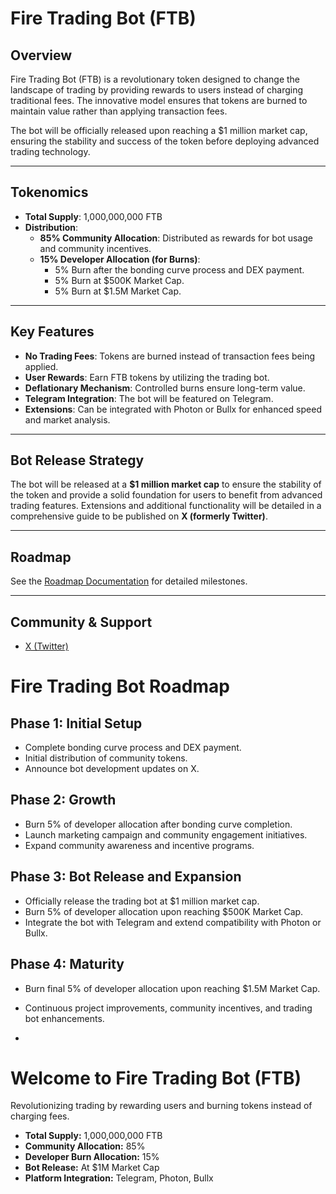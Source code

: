 # Fire Trading Bot (FTB)

## Overview
Fire Trading Bot (FTB) is a revolutionary token designed to change the landscape of trading by providing rewards to users instead of charging traditional fees. The innovative model ensures that tokens are burned to maintain value rather than applying transaction fees.

The bot will be officially released upon reaching a $1 million market cap, ensuring the stability and success of the token before deploying advanced trading technology.

---

## Tokenomics
- **Total Supply**: 1,000,000,000 FTB
- **Distribution**:
  - **85% Community Allocation**: Distributed as rewards for bot usage and community incentives.
  - **15% Developer Allocation (for Burns)**:
    - 5% Burn after the bonding curve process and DEX payment.
    - 5% Burn at $500K Market Cap.
    - 5% Burn at $1.5M Market Cap.

---

## Key Features
- **No Trading Fees**: Tokens are burned instead of transaction fees being applied.
- **User Rewards**: Earn FTB tokens by utilizing the trading bot.
- **Deflationary Mechanism**: Controlled burns ensure long-term value.
- **Telegram Integration**: The bot will be featured on Telegram.
- **Extensions**: Can be integrated with Photon or Bullx for enhanced speed and market analysis.

---

## Bot Release Strategy
The bot will be released at a **$1 million market cap** to ensure the stability of the token and provide a solid foundation for users to benefit from advanced trading features. Extensions and additional functionality will be detailed in a comprehensive guide to be published on **X (formerly Twitter)**.

---

## Roadmap
See the [Roadmap Documentation](docs/roadmap.md) for detailed milestones.

---

## Community & Support
- [X (Twitter)](https://x.com/firetbonsol?s=21)

# Fire Trading Bot Roadmap

## Phase 1: Initial Setup
- Complete bonding curve process and DEX payment.
- Initial distribution of community tokens.
- Announce bot development updates on X.

## Phase 2: Growth
- Burn 5% of developer allocation after bonding curve completion.
- Launch marketing campaign and community engagement initiatives.
- Expand community awareness and incentive programs.

## Phase 3: Bot Release and Expansion
- Officially release the trading bot at $1 million market cap.
- Burn 5% of developer allocation upon reaching $500K Market Cap.
- Integrate the bot with Telegram and extend compatibility with Photon or Bullx.

## Phase 4: Maturity
- Burn final 5% of developer allocation upon reaching $1.5M Market Cap.
- Continuous project improvements, community incentives, and trading bot enhancements.

- <!DOCTYPE html>
<html lang="en">
<head>
  <meta charset="UTF-8">
  <meta name="viewport" content="width=device-width, initial-scale=1.0">
  <title>Fire Trading Bot (FTB)</title>
</head>
<body>
  <h1>Welcome to Fire Trading Bot (FTB)</h1>
  <p>Revolutionizing trading by rewarding users and burning tokens instead of charging fees.</p>
  <ul>
    <li><strong>Total Supply:</strong> 1,000,000,000 FTB</li>
    <li><strong>Community Allocation:</strong> 85%</li>
    <li><strong>Developer Burn Allocation:</strong> 15%</li>
    <li><strong>Bot Release:</strong> At $1M Market Cap</li>
    <li><strong>Platform Integration:</strong> Telegram, Photon, Bullx</li>
  </ul>
</body>
</html>
